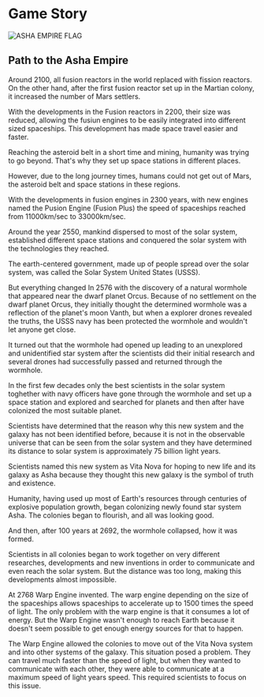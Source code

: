 # Game Story

![ASHA EMPIRE FLAG](https://github.com/Asha-Empire/Game-Story/blob/main/images/asha-empire.jpg)

## Path to the Asha Empire

Around 2100, all fusion reactors in the world replaced with fission reactors. On the other hand, after the first fusion reactor set up in the Martian colony, it increased the number of Mars settlers.

With the developments in the Fusion reactors in 2200, their size was reduced, allowing the fusiun engines to be easily integrated into different sized spaceships. This development has made space travel easier and faster.

Reaching the asteroid belt in a short time and mining, humanity was trying to go beyond. That's why they set up space stations in different places.

However, due to the long journey times, humans could not get out of Mars, the asteroid belt and space stations in these regions.

With the developments in fusion engines in 2300 years, with new engines named the Pusion Engine (Fusion Plus) the speed of spaceships reached from 11000km/sec to 33000km/sec.

Around the year 2550, mankind dispersed to most of the solar system, established different space stations and conquered the solar system with the technologies they reached.

The earth-centered government, made up of people spread over the solar system, was called the Solar System United States (USSS).

But everything changed In 2576 with the discovery of a natural wormhole that appeared near the dwarf planet Orcus. Because of no settlement on the dwarf planet Orcus, they initially thought the determined wormhole was a reflection of the planet's moon Vanth, but when a explorer drones revealed the truths, the USSS navy has been protected the wormhole and wouldn't let anyone get close.

It turned out that the wormhole had opened up leading to an unexplored and unidentified star system after the scientists did their initial research and several drones had successfully passed and returned through the wormhole.

In the first few decades only the best scientists in the solar system toghether with navy officers have gone through the wormhole and set up a space station and explored and searched for planets and then after have colonized the most suitable planet.

Scientists have determined that the reason why this new system and the galaxy has not been identified before, because it is not in the observable universe that can be seen from the solar system and they have determined its distance to solar system is approximately 75 billion light years.

Scientists named this new system as Vita Nova for hoping to new life and its galaxy as Asha because they thought this new galaxy is the symbol of truth and existence.

Humanity, having used up most of Earth's resources through centuries of explosive population growth, began colonizing newly found star system Asha. The colonies began to flourish, and all was looking good.

And then, after 100 years at 2692, the wormhole collapsed, how it was formed.

Scientists in all colonies began to work together on very different researches, developments and new inventions in order to communicate and even reach the solar system. But the distance was too long, making this developments almost impossible.

At 2768 Warp Engine invented. The warp engine depending on the size of the spaceships allows spaceships to accelerate up to 1500 times the speed of light. The only problem with the warp engine is that it consumes a lot of energy. But the Warp Engine wasn't enough to reach Earth because it doesn't seem possible to get enough energy sources for that to happen.

The Warp Engine allowed the colonies to move out of the Vita Nova system and into other systems of the galaxy. This situation posed a problem. They can travel much faster than the speed of light, but when they wanted to communicate with each other, they were able to communicate at a maximum speed of light years speed. This required scientists to focus on this issue.
